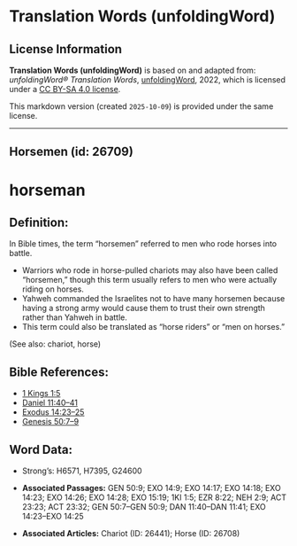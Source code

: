 # Translation Words (unfoldingWord)

## License Information

**Translation Words (unfoldingWord)** is based on and adapted from: _unfoldingWord® Translation Words_, [unfoldingWord](https://unfoldingword.org/utw), 2022, which is licensed under a [CC BY-SA 4.0 license](https://creativecommons.org/licenses/by-sa/4.0/legalcode.en).

This markdown version (created `2025-10-09`) is provided under the same license.



--------------------------------

## Horsemen (id: 26709)

horseman
========

Definition:
-----------

In Bible times, the term “horsemen” referred to men who rode horses into battle.

* Warriors who rode in horse\-pulled chariots may also have been called “horsemen,” though this term usually refers to men who were actually riding on horses.
* Yahweh commanded the Israelites not to have many horsemen because having a strong army would cause them to trust their own strength rather than Yahweh in battle.
* This term could also be translated as “horse riders” or “men on horses.”

(See also: chariot, horse)

Bible References:
-----------------

* [1 Kings 1:5](https://ref.ly/1Kgs1:5)
* [Daniel 11:40–41](https://ref.ly/Dan11:40-Dan11:41)
* [Exodus 14:23–25](https://ref.ly/Exod14:23-Exod14:25)
* [Genesis 50:7–9](https://ref.ly/Gen50:7-Gen50:9)

Word Data:
----------

* Strong’s: H6571, H7395, G24600

* **Associated Passages:** GEN 50:9; EXO 14:9; EXO 14:17; EXO 14:18; EXO 14:23; EXO 14:26; EXO 14:28; EXO 15:19; 1KI 1:5; EZR 8:22; NEH 2:9; ACT 23:23; ACT 23:32; GEN 50:7–GEN 50:9; DAN 11:40–DAN 11:41; EXO 14:23–EXO 14:25
* **Associated Articles:** Chariot (ID: 26441); Horse (ID: 26708)

